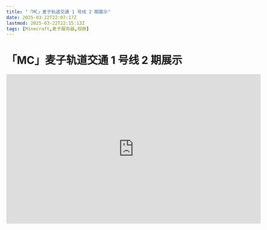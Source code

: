 ```yaml
---
title: "「MC」麦子轨道交通 1 号线 2 期展示"
date: 2025-03-22T22:07:17Z
lastmod: 2025-03-22T22:15:13Z
tags: [Minecraft,麦子服务器,视频]
---
```


# 「MC」麦子轨道交通 1 号线 2 期展示

<iframe sandbox="allow-forms allow-presentation allow-same-origin allow-scripts allow-modals allow-popups" src="https://player.bilibili.com/player.html?aid=12813200&amp;cid=21059615&amp;page=1" data-src="" border="0" frameborder="no" framespacing="0" allowfullscreen="true" style="width: 675px; height: 396px;"></iframe>

‍
